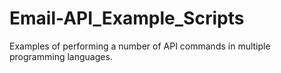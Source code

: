 Email-API_Example_Scripts
=========================

Examples of performing a number of API commands in multiple programming languages.
